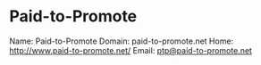 
# Paid-to-Promote

Name: Paid-to-Promote
Domain: paid-to-promote.net
Home: http://www.paid-to-promote.net/
Email: ptp@paid-to-promote.net
